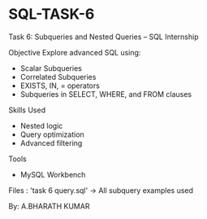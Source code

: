 # SQL-TASK-6
Task 6: Subqueries and Nested Queries – SQL Internship

 Objective
Explore advanced SQL using:
- Scalar Subqueries
- Correlated Subqueries
- EXISTS, IN, = operators
- Subqueries in SELECT, WHERE, and FROM clauses

Skills Used
- Nested logic
- Query optimization
- Advanced filtering

Tools
- MySQL Workbench

Files : 'task 6 query.sql' → All subquery examples used

By:
 A.BHARATH KUMAR
